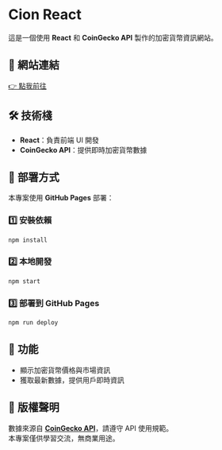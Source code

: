 # Cion React

這是一個使用 **React** 和 **CoinGecko API** 製作的加密貨幣資訊網站。

## 🔗 網站連結
[👉 點我前往](https://yanshuo0116.github.io/cion-react/)

## 🛠 技術棧
- **React**：負責前端 UI 開發  
- **CoinGecko API**：提供即時加密貨幣數據  

## 🚀 部署方式
本專案使用 **GitHub Pages** 部署：

### 1️⃣ 安裝依賴
```sh
npm install
```

### 2️⃣ 本地開發
```sh
npm start
```

### 3️⃣ 部署到 GitHub Pages
```sh
npm run deploy
```

## 📌 功能
- 顯示加密貨幣價格與市場資訊  
- 獲取最新數據，提供用戶即時資訊  

## 📜 版權聲明
數據來源自 **[CoinGecko API](https://www.coingecko.com/en/api)**，請遵守 API 使用規範。  
本專案僅供學習交流，無商業用途。

